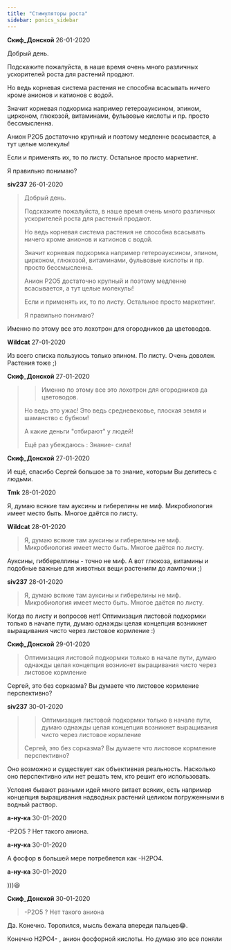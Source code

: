 ```yaml
---
title: "Стимуляторы роста"
sidebar: ponics_sidebar
---
```


**Скиф_Донской** 26-01-2020

Добрый день.

Подскажите пожалуйста, в наше время очень много различных ускорителей роста для растений продают.

Но ведь корневая система растения не способна всасывать ничего кроме анионов и катионов с водой.

Значит корневая подкормка например гетероауксином, эпином, цирконом, глюкозой, витаминами, фульвовые кислоты и пр. просто бессмысленна.

Анион Р2О5 достаточно крупный и поэтому медленне всасывается, а тут целые молекулы!

Если и применять их, то по листу. Остальное просто маркетинг.

Я правильно понимаю?


**siv237** 26-01-2020

> Добрый день.
> 
> Подскажите пожалуйста, в наше время очень много различных ускорителей роста для растений продают.
> 
> Но ведь корневая система растения не способна всасывать ничего кроме анионов и катионов с водой.
> 
> Значит корневая подкормка например гетероауксином, эпином, цирконом, глюкозой, витаминами, фульвовые кислоты и пр. просто бессмысленна.
> 
> Анион Р2О5 достаточно крупный и поэтому медленне всасывается, а тут целые молекулы!
> 
> Если и применять их, то по листу. Остальное просто маркетинг.
> 
> Я правильно понимаю?

Именно по этому все это лохотрон для огородников да цветоводов.


**Wildcat** 27-01-2020

Из всего списка пользуюсь только эпином. По листу. Очень доволен. Растения тоже ;)


**Скиф_Донской** 27-01-2020

> > Именно по этому все это лохотрон для огородников да цветоводов.
> 
> 
> 
> Но ведь это ужас! Это ведь средневековье, плоская земля и шаманство с бубном!
> 
> А какие деньги "отбирают" у людей!
> 
> Ещё раз убеждаюсь : Знание- сила!



**Скиф_Донской** 27-01-2020

И ещё, спасибо Сергей большое за то знание, которым Вы делитесь с людьми.


**Tmk** 28-01-2020

Я, думаю всякие там ауксины и гиберелины не миф. Микробиология имеет место быть. Многое даётся по листу.


**Wildcat** 28-01-2020

> Я, думаю всякие там ауксины и гиберелины не миф. Микробиология имеет место быть. Многое даётся по листу.

Ауксины, гиббереллины - точно не миф. А вот глюкоза, витамины и подобные важные для животных вещи растениям до лампочки ;)


**siv237** 28-01-2020

> Я, думаю всякие там ауксины и гиберелины не миф. Микробиология имеет место быть. Многое даётся по листу.

Когда по листу и вопросов нет! Оптимизация листовой подкормки только в начале пути, думаю однажды целая концепция возникнет выращивания чисто через листовое кормление :)


**Скиф_Донской** 29-01-2020

> Оптимизация листовой подкормки только в начале пути, думаю однажды целая концепция возникнет выращивания чисто через листовое кормление 

Сергей, это без сорказма? Вы думаете что листовое кормление перспективно?


**siv237** 30-01-2020

> > Оптимизация листовой подкормки только в начале пути, думаю однажды целая концепция возникнет выращивания чисто через листовое кормление 
> 
> 
> 
> Сергей, это без сорказма? Вы думаете что листовое кормление перспективно?

Оно возможно и существует как объективная реальность. Насколько оно перспективно или нет решать тем, кто решит его использовать.

Условия бывают разными идей много витает всяких, есть например концепция выращивания надводных растений целиком погруженными в водный раствор.


**а-ну-ка** 30-01-2020

-Р2О5 ? Нет такого аниона.


**а-ну-ка** 30-01-2020

А фосфор в большей мере потребяется как -Н2РО4.


**а-ну-ка** 30-01-2020

)))&#128515;


**Скиф_Донской** 30-01-2020

> -Р2О5 ? Нет такого аниона

Да. Конечно. Торопился, мысль бежала впереди пальцев&#128514;.

Конечно Н2РО4- , анион фосфорной кислоты. Но думаю это все поняли


